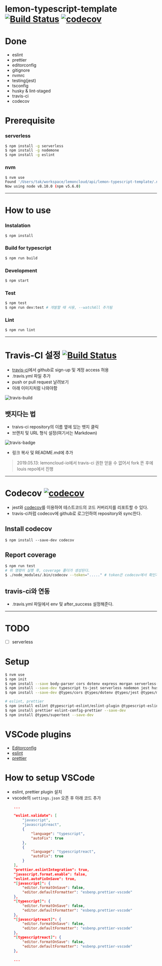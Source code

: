 # lemon-typescript-template [![Build Status](https://travis-ci.com/louis-lemon/lemon-typescript-template.svg?branch=develop)](https://travis-ci.com/louis-lemon/lemon-typescript-template) [![codecov](https://codecov.io/gh/louis-lemon/lemon-typescript-template/branch/develop/graph/badge.svg)](https://codecov.io/gh/louis-lemon/lemon-typescript-template)

# Done
- eslint
- prettier
- editorconfig
- gitignore
- nvmrc
- testing(jest)
- tsconfig
- husky & lint-staged
- travis-ci
- codecov

# Prerequisite

### serverless

```sh
$ npm install -g serverless
$ npm install -g nodemone
$ npm install -g eslint
```

### nvm

```sh
$ nvm use
Found '/Users/tak/workspace/lemoncloud/api/lemon-typescript-template/.nvmrc' with version <8.10.0>
Now using node v8.10.0 (npm v5.6.0)
```

----

# How to use

### Instalation

```sh
$ npm install
```

### Build for typescript

```sh
$ npm run build
```

### Development

```sh
$ npm start
```

### Test

```sh
$ npm test
$ npm run dev:test # 개발할 때 사용, --watchAll 추가됨
```

### Lint

```sh
$ npm run lint
```

---

# Travis-CI 설정 [![Build Status](https://travis-ci.com/louis-lemon/lemon-typescript-template.svg?branch=develop)](https://travis-ci.com/louis-lemon/lemon-typescript-template)

- [travis-ci](https://travis-ci.com)에서 github로 sign-up 및 계정 access 허용
- .travis.yml 파일 추가
- push or pull request 날려보기
- 아래 이미지처럼 나와야함

![travis-build](https://user-images.githubusercontent.com/46361622/57597834-ebe3f580-758b-11e9-9903-baaff55a8362.png)


## 뱃지다는 법
- traivs-ci repository의 이름 옆에 있는 뱃지 클릭
- 브랜치 및 URL 형식 설정(여기서는 Markdown)

![travis-badge](https://user-images.githubusercontent.com/46361622/57597832-eb4b5f00-758b-11e9-8313-39b3533ad91d.png)

- 링크 복사 및 README.md에 추가

> 2019.05.13: lemoncloud-io에서 travis-ci 권한 얻을 수 없어서 fork 뜬 후에 louis repo에서 진행

---

# Codecov [![codecov](https://codecov.io/gh/louis-lemon/lemon-typescript-template/branch/develop/graph/badge.svg)](https://codecov.io/gh/louis-lemon/lemon-typescript-template)

- jest와 [codecov](https://codecov.io)를 이용하여 테스트코드의 코드 커버리지를 리포트할 수 있다.
- travis-ci처럼 codecov에 github로 로그인하여 repository와 sync한다.

## Install codecov

```
$ npm install --save-dev codecov
```

## Report coverage

```bash
$ npm run test
# 위 명령어 실행 후, coverage 폴더가 생성된다.
$ ./node_modules/.bin/codecov --token="....." # token은 codecov에서 확인가능하다.
```

## travis-ci와 연동

- .travis.yml 파일에서 env 및 after_success 설정해준다.

---

# TODO
- [ ] serverless

# Setup

```sh
$ nvm use
$ npm init 
$ npm install --save body-parser cors dotenv express morgan serverless-http winston
$ npm install --save-dev typescript ts-jest serverless nodemon jest husky concurrently
$ npm install --save-dev @types/cors @types/dotenv @types/jest @types/morgan @types/winston

# eslint, prettier
$ npm install eslint @typescript-eslint/eslint-plugin @typescript-eslint/parser --save-dev
$ npm install prettier eslint-config-prettier --save-dev
$ npm install @types/supertest --save-dev
```

# VSCode plugins

- [Editorconfig](https://marketplace.visualstudio.com/items?itemName=EditorConfig.EditorConfig)
- [eslint](https://github.com/Microsoft/vscode-eslint)
- [prettier](https://github.com/prettier/prettier-vscode)

# How to setup VSCode

- eslint, prettier plugin 설치
- vscode의 ```settings.json``` 오픈 후 아래 코드 추가
```json
    ...

    "eslint.validate": [
        "javascript",
        "javascriptreact",
        {
            "language": "typescript",
            "autoFix": true
        },
        {
            "language": "typescriptreact",
            "autoFix": true
        }
    ],
    "prettier.eslintIntegration": true,
    "javascript.format.enable": false,
    "eslint.autoFixOnSave": true,
    "[javascript]": {
        "editor.formatOnSave": false,
        "editor.defaultFormatter": "esbenp.prettier-vscode"
    },
    "[typescript]": {
        "editor.formatOnSave": false,
        "editor.defaultFormatter": "esbenp.prettier-vscode"
    },
    "[javascriptreact]": {
        "editor.formatOnSave": false,
        "editor.defaultFormatter": "esbenp.prettier-vscode"
    },
    "[typescriptreact]": {
        "editor.formatOnSave": false,
        "editor.defaultFormatter": "esbenp.prettier-vscode"
    },

    ...
```
